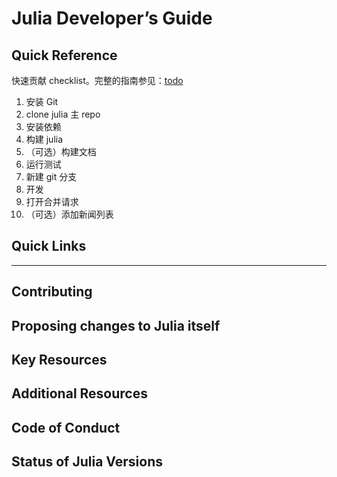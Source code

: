 <!-- SPDX-License-Identifier: CC0-1.0 OR Unlicense -->

# Julia Developer’s Guide

## Quick Reference
快速贡献 checklist。完整的指南参见：[todo]()

1. 安装 Git
1. clone julia 主 repo
1. 安装依赖
1. 构建 julia
1. （可选）构建文档
1. 运行测试
1. 新建 git 分支
1. 开发
1. 打开合并请求
1. （可选）添加新闻列表

## Quick Links


----


## Contributing
## Proposing changes to Julia itself
## Key Resources
## Additional Resources
## Code of Conduct
## Status of Julia Versions
